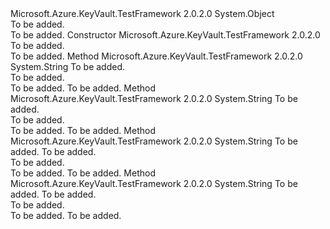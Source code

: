 <Type Name="TestConfigurationManager" FullName="KeyVault.TestFramework.TestConfigurationManager">
  <TypeSignature Language="C#" Value="public class TestConfigurationManager" />
  <TypeSignature Language="ILAsm" Value=".class public auto ansi beforefieldinit TestConfigurationManager extends System.Object" />
  <TypeSignature Language="DocId" Value="T:KeyVault.TestFramework.TestConfigurationManager" />
  <TypeSignature Language="VB.NET" Value="Public Class TestConfigurationManager" />
  <TypeSignature Language="F#" Value="type TestConfigurationManager = class" />
  <AssemblyInfo>
    <AssemblyName>Microsoft.Azure.KeyVault.TestFramework</AssemblyName>
    <AssemblyVersion>2.0.2.0</AssemblyVersion>
  </AssemblyInfo>
  <Base>
    <BaseTypeName>System.Object</BaseTypeName>
  </Base>
  <Interfaces />
  <Docs>
    <summary>To be added.</summary>
    <remarks>To be added.</remarks>
  </Docs>
  <Members>
    <Member MemberName=".ctor">
      <MemberSignature Language="C#" Value="public TestConfigurationManager ();" />
      <MemberSignature Language="ILAsm" Value=".method public hidebysig specialname rtspecialname instance void .ctor() cil managed" />
      <MemberSignature Language="DocId" Value="M:KeyVault.TestFramework.TestConfigurationManager.#ctor" />
      <MemberSignature Language="VB.NET" Value="Public Sub New ()" />
      <MemberType>Constructor</MemberType>
      <AssemblyInfo>
        <AssemblyName>Microsoft.Azure.KeyVault.TestFramework</AssemblyName>
        <AssemblyVersion>2.0.2.0</AssemblyVersion>
      </AssemblyInfo>
      <Parameters />
      <Docs>
        <summary>To be added.</summary>
        <remarks>To be added.</remarks>
      </Docs>
    </Member>
    <Member MemberName="GetEnvironmentOrAppSetting">
      <MemberSignature Language="C#" Value="public static string GetEnvironmentOrAppSetting (string settingName);" />
      <MemberSignature Language="ILAsm" Value=".method public static hidebysig string GetEnvironmentOrAppSetting(string settingName) cil managed" />
      <MemberSignature Language="DocId" Value="M:KeyVault.TestFramework.TestConfigurationManager.GetEnvironmentOrAppSetting(System.String)" />
      <MemberSignature Language="VB.NET" Value="Public Shared Function GetEnvironmentOrAppSetting (settingName As String) As String" />
      <MemberSignature Language="F#" Value="static member GetEnvironmentOrAppSetting : string -&gt; string" Usage="KeyVault.TestFramework.TestConfigurationManager.GetEnvironmentOrAppSetting settingName" />
      <MemberType>Method</MemberType>
      <AssemblyInfo>
        <AssemblyName>Microsoft.Azure.KeyVault.TestFramework</AssemblyName>
        <AssemblyVersion>2.0.2.0</AssemblyVersion>
      </AssemblyInfo>
      <ReturnValue>
        <ReturnType>System.String</ReturnType>
      </ReturnValue>
      <Parameters>
        <Parameter Name="settingName" Type="System.String" />
      </Parameters>
      <Docs>
        <param name="settingName">To be added.</param>
        <summary>To be added.</summary>
        <returns>To be added.</returns>
        <remarks>To be added.</remarks>
      </Docs>
    </Member>
    <Member MemberName="GetEnvironmentSetting">
      <MemberSignature Language="C#" Value="public static string GetEnvironmentSetting (string settingName);" />
      <MemberSignature Language="ILAsm" Value=".method public static hidebysig string GetEnvironmentSetting(string settingName) cil managed" />
      <MemberSignature Language="DocId" Value="M:KeyVault.TestFramework.TestConfigurationManager.GetEnvironmentSetting(System.String)" />
      <MemberSignature Language="VB.NET" Value="Public Shared Function GetEnvironmentSetting (settingName As String) As String" />
      <MemberSignature Language="F#" Value="static member GetEnvironmentSetting : string -&gt; string" Usage="KeyVault.TestFramework.TestConfigurationManager.GetEnvironmentSetting settingName" />
      <MemberType>Method</MemberType>
      <AssemblyInfo>
        <AssemblyName>Microsoft.Azure.KeyVault.TestFramework</AssemblyName>
        <AssemblyVersion>2.0.2.0</AssemblyVersion>
      </AssemblyInfo>
      <ReturnValue>
        <ReturnType>System.String</ReturnType>
      </ReturnValue>
      <Parameters>
        <Parameter Name="settingName" Type="System.String" />
      </Parameters>
      <Docs>
        <param name="settingName">To be added.</param>
        <summary>To be added.</summary>
        <returns>To be added.</returns>
        <remarks>To be added.</remarks>
      </Docs>
    </Member>
    <Member MemberName="TryGetEnvironmentOrAppSetting">
      <MemberSignature Language="C#" Value="public static string TryGetEnvironmentOrAppSetting (string settingName, string defaultValue = null);" />
      <MemberSignature Language="ILAsm" Value=".method public static hidebysig string TryGetEnvironmentOrAppSetting(string settingName, string defaultValue) cil managed" />
      <MemberSignature Language="DocId" Value="M:KeyVault.TestFramework.TestConfigurationManager.TryGetEnvironmentOrAppSetting(System.String,System.String)" />
      <MemberSignature Language="VB.NET" Value="Public Shared Function TryGetEnvironmentOrAppSetting (settingName As String, Optional defaultValue As String = null) As String" />
      <MemberSignature Language="F#" Value="static member TryGetEnvironmentOrAppSetting : string * string -&gt; string" Usage="KeyVault.TestFramework.TestConfigurationManager.TryGetEnvironmentOrAppSetting (settingName, defaultValue)" />
      <MemberType>Method</MemberType>
      <AssemblyInfo>
        <AssemblyName>Microsoft.Azure.KeyVault.TestFramework</AssemblyName>
        <AssemblyVersion>2.0.2.0</AssemblyVersion>
      </AssemblyInfo>
      <ReturnValue>
        <ReturnType>System.String</ReturnType>
      </ReturnValue>
      <Parameters>
        <Parameter Name="settingName" Type="System.String" />
        <Parameter Name="defaultValue" Type="System.String" />
      </Parameters>
      <Docs>
        <param name="settingName">To be added.</param>
        <param name="defaultValue">To be added.</param>
        <summary>To be added.</summary>
        <returns>To be added.</returns>
        <remarks>To be added.</remarks>
      </Docs>
    </Member>
    <Member MemberName="TryGetEnvironmentSetting">
      <MemberSignature Language="C#" Value="public static string TryGetEnvironmentSetting (string settingName, string defaultValue = null);" />
      <MemberSignature Language="ILAsm" Value=".method public static hidebysig string TryGetEnvironmentSetting(string settingName, string defaultValue) cil managed" />
      <MemberSignature Language="DocId" Value="M:KeyVault.TestFramework.TestConfigurationManager.TryGetEnvironmentSetting(System.String,System.String)" />
      <MemberSignature Language="VB.NET" Value="Public Shared Function TryGetEnvironmentSetting (settingName As String, Optional defaultValue As String = null) As String" />
      <MemberSignature Language="F#" Value="static member TryGetEnvironmentSetting : string * string -&gt; string" Usage="KeyVault.TestFramework.TestConfigurationManager.TryGetEnvironmentSetting (settingName, defaultValue)" />
      <MemberType>Method</MemberType>
      <AssemblyInfo>
        <AssemblyName>Microsoft.Azure.KeyVault.TestFramework</AssemblyName>
        <AssemblyVersion>2.0.2.0</AssemblyVersion>
      </AssemblyInfo>
      <ReturnValue>
        <ReturnType>System.String</ReturnType>
      </ReturnValue>
      <Parameters>
        <Parameter Name="settingName" Type="System.String" />
        <Parameter Name="defaultValue" Type="System.String" />
      </Parameters>
      <Docs>
        <param name="settingName">To be added.</param>
        <param name="defaultValue">To be added.</param>
        <summary>To be added.</summary>
        <returns>To be added.</returns>
        <remarks>To be added.</remarks>
      </Docs>
    </Member>
  </Members>
</Type>